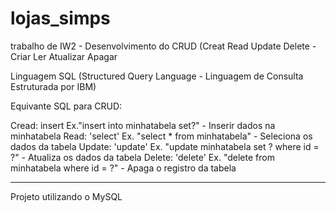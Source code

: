 # lojas_simps
trabalho de IW2 - Desenvolvimento do CRUD (Creat Read Update Delete - Criar Ler Atualizar Apagar

Linguagem SQL (Structured Query Language - Linguagem de Consulta Estruturada por IBM)

Equivante SQL para CRUD:

Cread: insert  Ex."insert into minhatabela set?" - Inserir dados na minhatabela
Read: 'select'  Ex. "select * from minhatabela" - Seleciona os dados da tabela
Update: 'update'  Ex. "update minhatabela set ? where id = ?" - Atualiza os dados da tabela
Delete: 'delete'  Ex. "delete from minhatabela where id = ?" - Apaga o registro da tabela

-------------------------------------------------------------------------------------------------

Projeto utilizando o MySQL

